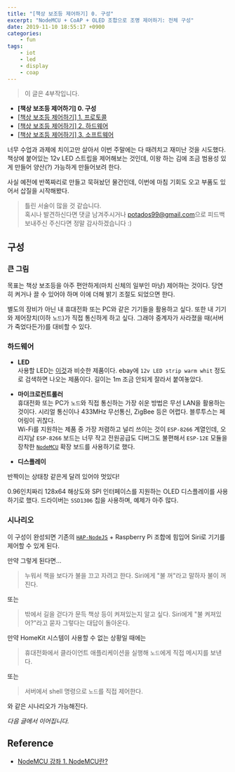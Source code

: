 ```yaml
---
title: "[책상 보조등 제어하기] 0. 구성"
excerpt: "NodeMCU + CoAP + OLED 조합으로 조명 제어하기: 전체 구성"
date: 2019-11-10 18:55:17 +0900
categories:
    - fun
tags:
    - iot
    - led
    - display
    - coap
---
```


> 이 글은 4부작입니다.
- **[책상 보조등 제어하기] 0. 구성**
- [[책상 보조등 제어하기] 1. 프로토콜](https://potados99.github.io/fun/coap-light-1)
- [[책상 보조등 제어하기] 2. 하드웨어](https://potados99.github.io/fun/coap-light-2)
- [[책상 보조등 제어하기] 3. 소프트웨어](https://potados99.github.io/fun/coap-light-3)

 너무 수업과 과제에 치이고만 살아서 이번 주말에는 다 때려치고 재미난 것을 시도했다.    
 책상에 붙어있는 12v LED 스트립을 제어해보는 것인데, 이왕 하는 김에 조금 범용성 있게 만들어 양산(?) 가능하게 만들어보려 한다.

 사실 예전에 반쪽짜리로 만들고 묵혀놨던 물건인데, 이번에 마침 기회도 오고 부품도 있어서 삽질을 시작해봤다.

 > 틀린 서술이 많을 것 같습니다.     
 혹시나 발견하신다면 댓글 남겨주시거나 <potados99@gmail.com>으로 피드백 보내주신 주신다면 정말 감사하겠습니다 :)

## 구성

### 큰 그림

 목표는 책상 보조등을 아주 편안하게(마치 신체의 일부인 마냥) 제어하는 것이다. 당연히 켜거나 끌 수 있어야 하며 이에 더해 밝기 조절도 되었으면 한다.

 별도의 장비가 아닌 내 휴대전화 또는 PC와 같은 기기들을 활용하고 싶다. 또한 내 기기와 제어장치(이하 `노드`)가 직접 통신하게 하고 싶다. 그래야 중계자가 사라졌을 때(서버가 죽었다든가)를 대비할 수 있다.

### 하드웨어

- **LED**    
사용할 LED는 [이것](https://www.ebay.com/itm/5-Meters-Led-strip-12V-warm-white-3000K-SMD5050-300-beads-LED-Flexible-Light/192891829253?hash=item2ce93fbc05:g:YHoAAOSwhI1a05Jy)과 비슷한 제품이다. ebay에 `12v LED strip warm whit` 정도로 검색하면 나오는 제품이다. 길이는 1m 조금 안되게 잘라서 붙여놓았다.

- **마이크로컨트롤러**    
휴대전화 또는 PC가 `노드`와 직접 통신하는 가장 쉬운 방법은 무선 LAN을 활용하는 것이다. 시리얼 통신이나 433MHz 무선통신, ZigBee 등은 어렵다. 블루투스는 페어링이 귀찮다.    
Wi-Fi를 지원하는 제품 중 가장 저렴하고 널리 쓰이는 것이 `ESP-8266` 계열인데, 오리지날 `ESP-8266` 보드는 너무 작고 전원공급도 디버그도 불편해서 `ESP-12E` 모듈을 장착한 [`NodeMCU`](https://blog.naver.com/PostView.nhn?blogId=roboholic84&logNo=221187841348) 확장 보드를 사용하기로 했다.

- **디스플레이**

반짝이는 상태창 같은게 달려 있어야 멋있다!

0.96인치짜리 128x64 해상도와 SPI 인터페이스를 지원하는 OLED 디스플레이를 사용하기로 했다. 드라이버는 `SSD1306` 칩을 사용하며, 예제가 아주 많다.

### 시나리오

이 구성이 완성되면 기존의 [`HAP-NodeJS`](https://github.com/KhaosT/HAP-NodeJS) + Raspberry Pi 조합에 힘입어 Siri로 기기를 제어할 수 있게 된다.

만약 그렇게 된다면...

> 누워서 책을 보다가 불을 끄고 자려고 한다. Siri에게 "불 꺼"라고 말하자 불이 꺼진다.

또는

> 밖에서 길을 걷다가 문득 책상 등이 켜져있는지 알고 싶다. Siri에게 "불 켜져있어?"라고 묻자 그렇다는 대답이 돌아온다.

만약 HomeKit 시스템이 사용할 수 없는 상황일 때에는

> 휴대전화에서 클라이언트 애플리케이션을 실행해 `노드`에게 직접 메시지를 보낸다.

또는

> 서버에서 shell 명령으로 `노드`를 직접 제어한다.

와 같은 시나리오가 가능해진다.

*다음 글에서 이어집니다.*

## Reference

- [NodeMCU 강좌 1. NodeMCU란?](https://blog.naver.com/PostView.nhn?blogId=roboholic84&logNo=221187841348)
